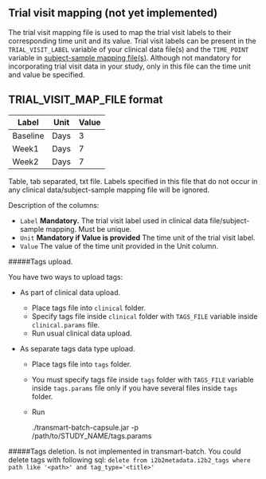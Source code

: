 Trial visit mapping (not yet implemented)
-----------------------------

The trial visit mapping file is used to map the trial visit labels to their corresponding time unit and its value. Trial visit labels can be present in the `TRIAL_VISIT_LABEL` variable of your clinical data file(s) and the `TIME_POINT` variable in [subject-sample mapping file(s)](subject-sample-mapping.md). Although not mandatory for incorporating trial visit data in your study, only in this file can the time unit and value be specified.

TRIAL_VISIT_MAP_FILE format
------------

|Label          |Unit     |     Value    |
|---------------|---------|--------------|
|Baseline       |Days     |3             |
|Week1          |Days     |7             |
|Week2          |Days     |7             |

Table, tab separated, txt file. Labels specified in this file that do not occur in any clinical data/subject-sample mapping file will be ignored.

Description of the columns:
- `Label` **Mandatory.** The trial visit label used in clinical data file/subject-sample mapping. Must be unique.
- `Unit` **Mandatory if Value is provided** The time unit of the trial visit label.
- `Value` The value of the time unit provided in the Unit column.

#####Tags upload.

You have two ways to upload tags:

- As part of clinical data upload.

    * Place tags file into `clinical` folder.
    * Specify tags file inside `clinical` folder with `TAGS_FILE` variable inside `clinical.params` file.
    * Run usual clinical data upload.

- As separate tags data type upload.

    * Place tags file into `tags` folder.
    * You must specify tags file inside `tags` folder with `TAGS_FILE` variable inside `tags.params` file only if you
    have several files inside `tags` folder.
    * Run

        ./transmart-batch-capsule.jar -p /path/to/STUDY_NAME/tags.params

#####Tags deletion.
Is not implemented in transmart-batch.
You could delete tags with following sql: `delete from i2b2metadata.i2b2_tags where path like '<path>' and tag_type='<title>'`
